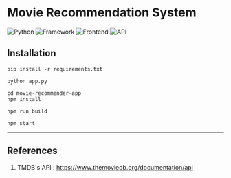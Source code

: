 
# Movie Recommendation System
![Python](https://img.shields.io/badge/Python-3.9.6-blueviolet)     ![Framework](https://img.shields.io/badge/Framework-Flask-red) ![Frontend](https://img.shields.io/badge/Frontend-React-green) ![API](https://img.shields.io/badge/API-TMDB-fcba03)


## Installation

    pip install -r requirements.txt

    python app.py

    cd movie-recommender-app
    npm install

    npm run build

    npm start

     
   




 ---
 ## References 
 1. TMDB's API : https://www.themoviedb.org/documentation/api
